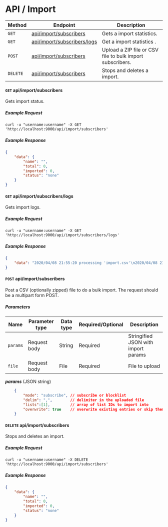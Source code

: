 # API / Import

Method   | Endpoint                                                     | Description
---------|--------------------------------------------------------------|----------------------------------------------------------
`GET`    | [api/import/subscribers](#get-apiimportsubscribers)          | Gets a import statistics.
`GET`    | [api/import/subscribers/logs](#get-apiimportsubscriberslogs) | Get a import statistics .
`POST`   | [api/import/subscribers](#post-apiimportsubscribers)         | Upload a ZIP file or CSV file to bulk import subscribers.
`DELETE` | [api/import/subscribers](#delete-apiimportsubscribers)       | Stops and deletes a import.


#### **`GET`** api/import/subscribers
Gets import status.

##### Example Request 
```shell 
curl -u "username:username" -X GET 'http://localhost:9000/api/import/subscribers'
```

##### Example Response 
```json
{
    "data": {
        "name": "",
        "total": 0,
        "imported": 0,
        "status": "none"
    }
}
```

#### **`GET`** api/import/subscribers/logs
Gets import logs.

##### Example Request 
```shell
curl -u "username:username" -X GET 'http://localhost:9000/api/import/subscribers/logs'
```

##### Example Response
```json
{
    "data": "2020/04/08 21:55:20 processing 'import.csv'\n2020/04/08 21:55:21 imported finished\n"
}
```



#### **`POST`** api/import/subscribers
Post a CSV (optionally zipped) file to do a bulk import. The request should be a multipart form POST.


##### Parameters

Name     | Parameter type | Data type | Required/Optional | Description
---------|----------------|-----------|-------------------|------------------------------------
`params` | Request body   | String    | Required          | Stringified JSON with import params
`file`   | Request body   | File      | Required          | File to upload

***params*** (JSON string)

```json
    {
        "mode": "subscribe", // subscribe or blocklist
        "delim": ",",        // delimiter in the uploaded file
        "lists":[1],         // array of list IDs to import into
        "overwrite": true    // overwrite existing entries or skip them?
    }
```


#### **`DELETE`** api/import/subscribers
Stops and deletes an import.

##### Example Request
```shell
curl -u "username:username" -X DELETE 'http://localhost:9000/api/import/subscribers' 
```

##### Example Response
```json
{
    "data": {
        "name": "",
        "total": 0,
        "imported": 0,
        "status": "none"
    }
}
```